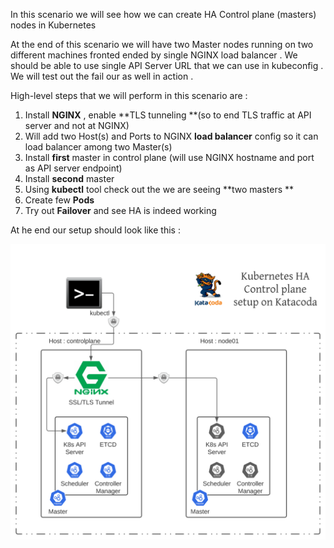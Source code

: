 
 In this scenario we will see how we can create HA Control plane (masters) nodes in Kubernetes 

At the end of this scenario we will have two Master nodes running on two different machines fronted ended 
by single NGINX load balancer . We should be able to use single API Server URL that we can use 
in kubeconfig . We will test out the fail our as well in action . 

High-level steps that we will perform in this scenario are :

1. Install **NGINX** , enable **TLS tunneling **(so to end TLS traffic at API server and not at NGINX)
1. Will add two Host(s) and Ports to NGINX **load balancer** config so it can load balancer among two Master(s)
1. Install **first** master in control plane (will use NGINX hostname and port as API server endpoint)
1. Install **second** master 
1. Using **kubectl** tool check out the we are seeing **two masters **
1. Create few **Pods** 
1. Try out **Failover** and see HA is indeed working  

At he end our setup should look like this : 

![HA Setup in Katacoda](./assets/Kubernetes_HA_Control_plane_setup_on_Katacoda.svg)